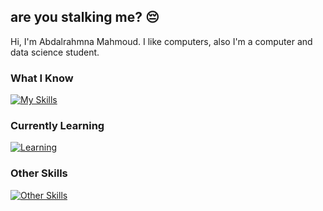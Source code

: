 are you stalking me? 😔
---
Hi, I'm Abdalrahmna Mahmoud.
I like computers, also I'm a computer and data science student.

### What I Know
[![My Skills](https://skillicons.dev/icons?i=java,js,cpp,py,r,html,css,bootstrap,sass,webpack,mysql,git&perline=8)](https://skillicons.dev)

### Currently Learning
[![Learning](https://skillicons.dev/icons?i=react,nodejs,docker,bash,powershell)](https://skillicons.dev)

### Other Skills
[![Other Skills](https://skillicons.dev/icons?i=ae,figma)](https://skillicons.dev)
